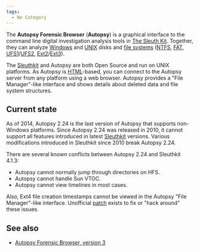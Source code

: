 ```yaml
---
tags:
  - No Category
---
```

The **Autopsy Forensic Browser** (**Autopsy**) is a graphical interface
to the command line digital investigation analysis tools in [The Sleuth
Kit](the_sleuth_kit.md). Together, they can analyze
[Windows](windows.md) and [UNIX](UNIX "wikilink") disks and
[file systems](file_systems.md) ([NTFS](NTFS "wikilink"),
[FAT](fat.md), [UFS1](UFS1 "wikilink")/[UFS2](UFS2 "wikilink"),
[Ext2](ext2.md)/[Ext3](Ext3 "wikilink")).

The [Sleuthkit](sleuthkit.md) and Autopsy are both Open Source
and run on UNIX platforms. As Autopsy is [HTML](html.md)-based,
you can connect to the Autopsy server from any platform using a web
browser. Autopsy provides a "File Manager"-like interface and shows
details about deleted data and file system structures.

## Current state

As of 2014, Autopsy 2.24 is the last version of Autopsy that supports
non-Windows platforms. Since Autopsy 2.24 was released in 2010, it
cannot support all features introduced in latest
[Sleuthkit](sleuthkit.md) versions. Various modifications
introduced in Sleuthkit since 2010 break Autopsy 2.24.

There are several known conflicts between Autopsy 2.24 and Sleuthkit
4.1.3:

- Autopsy cannot normally jump through directories on HFS.
- Autopsy cannot handle Sun VTOC.
- Autopsy cannot view timelines in most cases.

Also, Ext4 file creation timestamps cannot be viewed in the Autopsy
"File Manager"-like interface. Unofficial
[patch](https://github.com/msuhanov/autopsy-2.24-patch/blob/master/autopsy-2.24-1.patch)
exists to fix or "hack around" these issues.

## See also

- [Autopsy Forensic Browser, version
  3](autopsy_forensic_browser.md)